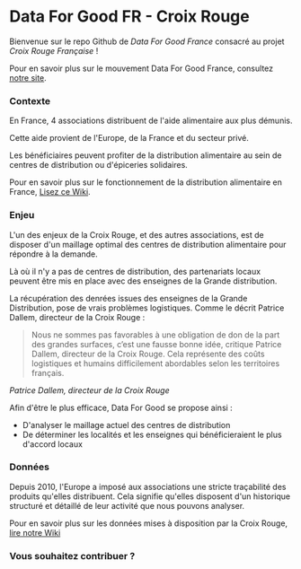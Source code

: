 # Data For Good FR - Croix Rouge

Bienvenue sur le repo Github de _Data For Good France_ consacré au projet _Croix Rouge Française_ !

Pour en savoir plus sur le mouvement Data For Good France, consultez [notre site](www.dataforgood.fr).

### Contexte

En France, 4 associations distribuent de l'aide alimentaire aux plus démunis. 

Cette aide provient de l'Europe, de la France et du secteur privé. 

Les bénéficiaires peuvent profiter de la distribution alimentaire au sein de centres de distribution ou d'épiceries solidaires.

Pour en savoir plus sur le fonctionnement de la distribution alimentaire en France, [Lisez ce Wiki](https://github.com/dataforgoodfr/croixrouge/wiki/La-distribution-alimentaire-en-France).

### Enjeu

L'un des enjeux de la Croix Rouge, et des autres associations, est de disposer d'un maillage optimal des centres de distribution alimentaire pour répondre à la demande. 

Là où il n'y a pas de centres de distribution, des partenariats locaux peuvent être mis en place avec des enseignes de la Grande distribution. 

La récupération des denrées issues des enseignes de la Grande Distribution, pose de vrais problèmes logistiques. Comme le décrit Patrice Dallem, directeur de la Croix Rouge : 

> Nous ne sommes pas favorables à une obligation de don de la part des grandes surfaces, c’est une fausse bonne idée, critique Patrice Dallem, directeur de la Croix Rouge. Cela représente des coûts logistiques et humains difficilement abordables selon les territoires français.
>  
<cite>Patrice Dallem, directeur de la Croix Rouge</cite>

Afin d'être le plus efficace, Data For Good se propose ainsi :

- D'analyser le maillage actuel des centres de distribution  
- De déterminer les localités et les enseignes qui bénéficieraient le plus d'accord locaux

### Données

Depuis 2010, l'Europe a imposé aux associations une stricte traçabilité des produits qu'elles distribuent. Cela signifie qu'elles disposent d'un historique structuré et détaillé de leur activité que nous pouvons analyser. 

Pour en savoir plus sur les données mises à disposition par la Croix Rouge, [lire notre Wiki](https://github.com/dataforgoodfr/croixrouge/wiki/Description-des-tables)

### Vous souhaitez contribuer ? 

